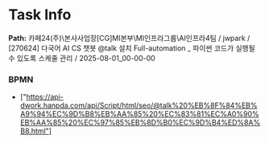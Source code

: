 # Task Info

**Path:** 카페24(주)\본사사업장\[CG]MI본부\MI인프라그룹\AI인프라4팀 / jwpark / [270624] 다국어 AI CS 챗봇 @talk 설치 Full-automation _ 파이썬 코드가 실행될 수 있도록 스케줄 관리 / 2025-08-01_00-00-00

### BPMN
- ["https://api-dwork.hanpda.com/api/Script/html/seo/@talk%20%EB%8F%84%EB%A9%94%EC%9D%B8%EB%AA%85%20%EC%83%81%EC%A0%90%EB%AA%85%20%EC%97%85%EB%8D%B0%EC%9D%B4%ED%8A%B8.html"]

